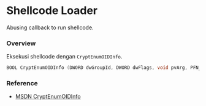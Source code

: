 # Shellcode Loader

Abusing callback to run shellcode.

### Overview

Eksekusi shellcode dengan `CryptEnumOIDInfo`.

```c++
BOOL CryptEnumOIDInfo (DWORD dwGroupId, DWORD dwFlags, void pvArg, PFN_CRYPT_ENUM_OID_INFO pfnEnumOIDInfo);
```

### Reference 

- [MSDN CryptEnumOIDInfo](https://docs.microsoft.com/en-us/windows/win32/api/wincrypt/nf-wincrypt-cryptenumoidinfo)